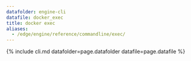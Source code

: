 ```yaml
---
datafolder: engine-cli
datafile: docker_exec
title: docker exec
aliases:
  - /edge/engine/reference/commandline/exec/
---
```

<!--
This page is automatically generated from Docker's source code. If you want to
suggest a change to the text that appears here, open a ticket or pull request
in the source repository on GitHub:

https://github.com/docker/cli
-->
{% include cli.md datafolder=page.datafolder datafile=page.datafile %}
